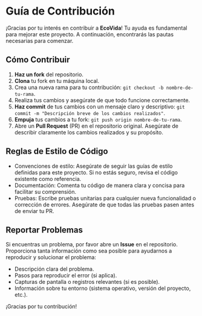 # Guía de Contribución

¡Gracias por tu interés en contribuir a **EcoVida**! Tu ayuda es fundamental para mejorar este proyecto. A continuación, encontrarás las pautas necesarias para comenzar.

## Cómo Contribuir

1. **Haz un fork** del repositorio.
2. **Clona** tu fork en tu máquina local.
3. Crea una nueva rama para tu contribución: `git checkout -b nombre-de-tu-rama`.
4. Realiza tus cambios y asegúrate de que todo funcione correctamente.
5. **Haz commit** de tus cambios con un mensaje claro y descriptivo:
`git commit -m "Descripción breve de los cambios realizados"`.
6. **Empuja** tus cambios a tu fork: `git push origin nombre-de-tu-rama`.
7. Abre un **Pull Request** (PR) en el repositorio original. Asegúrate de describir claramente los cambios realizados y su propósito.

## Reglas de Estilo de Código

- Convenciones de estilo: Asegúrate de seguir las guías de estilo definidas para este proyecto. Si no estás seguro, revisa el código existente como referencia.
- Documentación: Comenta tu código de manera clara y concisa para facilitar su comprensión.
- Pruebas: Escribe pruebas unitarias para cualquier nueva funcionalidad o corrección de errores. Asegúrate de que todas las pruebas pasen antes de enviar tu PR.

## Reportar Problemas

Si encuentras un problema, por favor abre un **Issue** en el repositorio. Proporciona tanta información como sea posible para ayudarnos a reproducir y solucionar el problema: 

- Descripción clara del problema.
- Pasos para reproducir el error (si aplica).
- Capturas de pantalla o registros relevantes (si es posible).
- Información sobre tu entorno (sistema operativo, versión del proyecto, etc.).

¡Gracias por tu contribución!